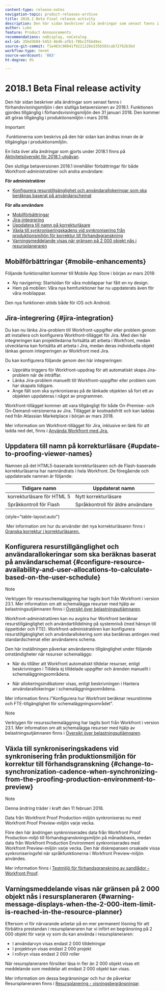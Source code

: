 ```yaml
---
content-type: release-notes
navigation-topic: product-releases-archive
title: 2018.1 Beta Final release activity
description: Den här sidan beskriver alla ändringar som senast fanns i förhandsvisningsmiljön i den slutliga betaversionen av 2018.1. Funktionen gjordes tillgänglig i förhandsvisningsmiljön den 31 januari 2018. Den kommer att göras tillgänglig i produktionsmiljön i mars 2018.
author: Luke
feature: Product Announcements
recommendations: noDisplay, noCatalog
exl-id: 35bd3604-5452-4b46-afb1-78bc2fbb48ec
source-git-commit: f1e463c90641f9221228e335b583cab72762b3bd
workflow-type: tm+mt
source-wordcount: '883'
ht-degree: 0%

---
```


# 2018.1 Beta Final release activity

Den här sidan beskriver alla ändringar som senast fanns i förhandsvisningsmiljön i den slutliga betaversionen av 2018.1. Funktionen gjordes tillgänglig i förhandsvisningsmiljön den 31 januari 2018. Den kommer att göras tillgänglig i produktionsmiljön i mars 2018.

>[!IMPORTANT]
>
> Funktionerna som beskrivs på den här sidan kan ändras innan de är tillgängliga i produktionsmiljön.

En lista över alla ändringar som gjorts under 2018.1 finns på  [Aktivitetsöversikt för 2018.1-utgåvan](../../../../product-announcements/product-releases/quarterly-release-archive/2018.1-release-activity/2018-1-release-activity-overview.md).

Den slutliga betaversionen 2018.1 innehåller förbättringar för både Workfront-administratörer och andra användare:

**För administratörer**

* [Konfigurera resurstillgänglighet och användarallokeringar som ska beräknas baserat på användarschemat](#configure-resource-availability-and-user-allocations-to-calculate-based-on-the-user-schedule)

**För alla användare**

* [Mobilförbättringar](#mobile-enhancements)
* [Jira-integrering](#jira-integration)
* [Uppdatera till namn på korrekturläsare](#update-to-proofing-viewer-names)
* [Växla till synkroniseringskadens vid synkronisering från produktionsmiljön för korrektur till förhandsgranskning](#change-to-synchronization-cadence-when-synchronizing-from-the-proofing-production-environment-to-preview)
* [Varningsmeddelande visas när gränsen på 2 000 objekt nås i resursplaneraren](#warning-message-displays-when-the-2-000-item-limit-is-reached-in-the-resource-planner)

## Mobilförbättringar {#mobile-enhancements}

Följande funktionalitet kommer till Mobile App Store i början av mars 2018:

* Ny navigering: Startsidan för våra mobilappar har fått en ny design.
* Hem på mobilen: Våra nya hemfunktioner har nu uppdaterats även för våra mobilappar.

Den nya funktionen stöds både för iOS och Android.

## Jira-integrering {#jira-integration}

Du kan nu länka Jira-problem till Workfront-uppgifter eller problem genom att installera och konfigurera Workfront-tillägget för Jira. Med den här integreringen kan projektledarna fortsätta att arbeta i Workfront, medan utvecklarna kan fortsätta att arbeta i Jira, medan deras individuella objekt länkas genom integreringen av Workfront med Jira.

Du kan konfigurera följande genom den här integreringen:

* Upprätta triggers för Workfront-uppdrag för att automatiskt skapa Jira-problem när de inträffar.
* Länka Jira-problem manuellt till Workfront-uppgifter eller problem som har skapats tidigare.
* Ange fält som ska synkroniseras på de länkade objekten så fort ett av objekten uppdateras i något av programmen.

Workfront-tillägget kommer att vara tillgängligt för både On-Premise- och On-Demand-versionerna av Jira. Tillägget är kostnadsfritt och kan laddas ned från Atlassian Marketplace i början av mars 2018.

Mer information om Workfront-tillägget för Jira, inklusive en länk för att ladda ned det, finns i [Använda Workfront med Jira.](https://support.workfront.com/hc/en-us/sections/115001130053)

## Uppdatera till namn på korrekturläsare {#update-to-proofing-viewer-names}

Namnen på det HTML5-baserade korrekturläsaren och de Flash-baserade korrekturläsarna har namnändrats i hela Workfront. De föregående och uppdaterade namnen är följande: 

| **Tidigare namn** | **Uppdaterat namn** |
|---|---|
| korrekturläsare för HTML 5 | Nytt korrekturläsare |
| Språkkontroll för Flash | Språkkontroll för äldre användare |

{style="table-layout:auto"}

 Mer information om hur du använder det nya korrekturläsaren finns i [Granska korrektur i korrekturläsaren.](https://support.workfront.com/hc/en-us/sections/115000275214)

## Konfigurera resurstillgänglighet och användarallokeringar som ska beräknas baserat på användarschemat {#configure-resource-availability-and-user-allocations-to-calculate-based-on-the-user-schedule}

>[!NOTE]
>
>Verktygen för resursschemaläggning har tagits bort från Workfront i version 23.1. Mer information om att schemalägga resurser med hjälp av belastningsutjämnaren finns i [Översikt över belastningsutjämnaren](../../../../resource-mgmt/workload-balancer/overview-workload-balancer.md).

Workfront-administratören kan nu avgöra hur Workfront beräknar resurstillgänglighet och användartilldelning på systemnivå (med hänsyn till öppettider och FTE). Workfront-administratören kan konfigurera resurstillgänglighet och användarallokering som ska beräknas antingen med standardschemat eller användarens schema.

Den här inställningen påverkar användarens tillgänglighet under följande omständigheter när resurser schemaläggs:

* När du tillåter att Workfront automatiskt tilldelar resurser, enligt beskrivningen i Tilldela ej tilldelade uppgifter och ärenden manuellt i schemaläggningsområdena.

* När allokeringsindikatorer visas, enligt beskrivningen i Hantera användarallokeringar i schemaläggningsområdena.

Mer information finns i&quot;Konfigurera hur Workfront beräknar resurstimme och FTE-tillgänglighet för schemaläggningsområdet&quot;.

>[!NOTE]
>
>Verktygen för resursschemaläggning har tagits bort från Workfront i version 23.1. Mer information om att schemalägga resurser med hjälp av belastningsutjämnaren finns i [Översikt över belastningsutjämnaren](../../../../resource-mgmt/workload-balancer/overview-workload-balancer.md).


## Växla till synkroniseringskadens vid synkronisering från produktionsmiljön för korrektur till förhandsgranskning {#change-to-synchronization-cadence-when-synchronizing-from-the-proofing-production-environment-to-preview}

>[!NOTE]
>
>Denna ändring träder i kraft den 11 februari 2018.

Data från Workfront Proof Production-miljön synkroniseras nu med Workfront Proof Preview-miljön varje vecka.

Före den här ändringen synkroniserades data från Workfront Proof Production-miljö till förhandsgranskningsmiljön på månadsbasis, medan data från Workfront Production Environment synkroniserades med Workfront Preview-miljön varje vecka. Den här diskrepansen orsakade vissa synkroniseringsfel när språkfunktionerna i Workfront Preview-miljön användes. 

Mer information finns i [Testmiljö för förhandsgranskning av sandlådor - Workfront Proof](../../../../workfront-proof/wp-getstarted/system-information/preview-sandbox.md). 

## Varningsmeddelande visas när gränsen på 2 000 objekt nås i resursplaneraren {#warning-message-displays-when-the-2-000-item-limit-is-reached-in-the-resource-planner}

Eftersom vi för närvarande arbetar på en mer permanent lösning för att förbättra prestandan i resursplaneraren har vi infört en begränsning på 2 000 objekt för varje vy som du kan använda i resursplaneraren:

* I användarvyn visas endast 2 000 tilldelningar
* I projektvyn visas endast 2 000 projekt
* I rollvyn visas endast 2 000 roller

När resursplaneraren försöker läsa in fler än 2 000 objekt visas ett meddelande som meddelar att endast 2 000 objekt kan visas.

Mer information om dessa begränsningar och hur de påverkar Resursplaneraren finns i [Resursplanering - visningsbegränsningar](../../../../resource-mgmt/resource-planning/resource-planner-display-limitations.md).

<!--
<p data-mc-conditions="QuicksilverOrClassic.Draft mode">To participate in our beta program for the Resource Planner performance, see <a href="../../../../product-announcements/betas/resource-planner-performance-beta.md" class="MCXref xref">Resource Planner performance beta </a>.</p>
-->
